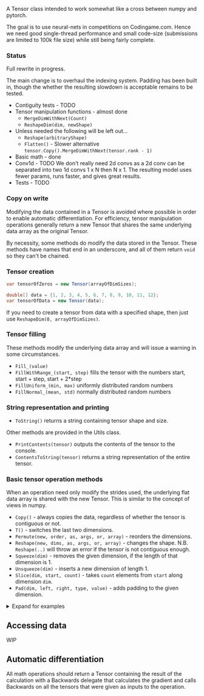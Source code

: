 A Tensor class intended to work somewhat like a cross between numpy and pytorch.

The goal is to use neural-nets in competitions on Codingame.com. Hence we need good 
single-thread performance and small code-size (submissions are limited to 100k file 
size) while still being fairly complete.

### Status

Full rewrite in progress.

The main change is to overhaul the indexing system. Padding has been built in, though
the whether the resulting slowdown is acceptable remains to be tested.

* Contiguity tests - TODO
* Tensor manipulation functions - almost done
  - `MergeDimWithNext(Count)`
  - `ReshapeDim(dim, newShape)`
* Unless needed the following will be left out...
  - `Reshape(arbitraryShape)`
  - `Flatten()` - Slower alternative `tensor.Copy().MergeDimWithNext(tensor.rank - 1)`
* Basic math - done
* Conv1d - TODO
  We don't really need 2d convs as a 2d conv can be separated into two 1d convs 1 x N then N x 1.
  The resulting model uses fewer params, runs faster, and gives great results.
* Tests - TODO


### Copy on write

Modifying the data contained in a Tensor is avoided where possible in order to enable
automatic differentiation. For efficiency, tensor manipulation operations generally 
return a new Tensor that shares the same underlying data array as the original Tensor.

By necessity, some methods do modify the data stored in the Tensor. These methods have
names that end in an underscore, and all of them return `void` so they can't be chained.

### Tensor creation

```c#
var tensorOfZeros = new Tensor(arrayOfDimSizes);

double[] data = {1, 2, 3, 4, 5, 6, 7, 8, 9, 10, 11, 12};
var tensorOfData = new Tensor(data);
```

If you need to create a tensor from data with a specified shape, then just use `ReshapeDim(0, arrayOfDimSizes)`.

### Tensor filling

These methods modify the underlying data array and will issue a warning in some circumstances.

* `Fill_(value)`
* `FillWithRange_(start, step)` fills the tensor with the numbers start, start + step, start + 2*step
* `FillUniform_(min, max)` uniformly distributed random numbers
* `FillNormal_(mean, std)` normally distributed random numbers

### String representation and printing

* `ToString()` returns a string containing tensor shape and size.

Other methods are provided in the Utils class.

* `PrintContents(tensor)` outputs the contents of the tensor to the console.
* `ContentsToString(tensor)` returns a string representation of the entire tensor.

### Basic tensor operation methods

When an operation need only modify the strides used, the underlying flat data array
is shared with the new Tensor. This is similar to the concept of views in numpy.

* `Copy()` - always copies the data, regardless of whether the tensor is contiguous or not.
* `T()` - switches the last two dimensions.
* `Permute(new, order, as, args, or, array)` - reorders the dimensions.
* `Reshape(new, dims, as, args, or, array)` - changes the shape.
  N.B. `Reshape(..)` will throw an error if the tensor is not contiguous enough.
* `Squeeze(dim)` - removes the given dimension, if the length of that dimension is 1.
* `Unsqueeze(dim)` - inserts a new dimension of length 1.
* `Slice(dim, start, count)` - takes `count` elements from `start` along dimension `dim`.
* `Pad(dim, left, right, type, value)` - adds padding to the given dimension.

<details>
  <summary>Expand for examples</summary>

```c#
var t1 = new Tensor(2, 3, 4);
t1.FillWithRange_();
t1.T().PrintContents();

// Tensor of shape (2,4,3), total size 24
// 0
//   1, 5, 9
//   2, 6, 10
//   3, 7, 11
//   4, 8, 12
// 1
//   13, 17, 21
//   14, 18, 22
//   15, 19, 23
//   16, 20, 24

int[] order = {1, 0, 2};
t1.Permute(order).PrintContents();

// Tensor of shape (3,2,4), total size 24
// 0
//   1, 2, 3, 4
//   13, 14, 15, 16
// 1
//   5, 6, 7, 8
//   17, 18, 19, 20
// 2
//   9, 10, 11, 12
//   21, 22, 23, 24

int[] new_shape = {1, 1, -1, 4};
t1.Reshape(new_shape).PrintContents();

// Tensor of shape (1,1,6,4), total size 24
// 0,0
//   1, 2, 3, 4
//   5, 6, 7, 8
//   9, 10, 11, 12
//   13, 14, 15, 16
//   17, 18, 19, 20
//   21, 22, 23, 24
```
</details>

## Accessing data

WIP

## Automatic differentiation

All math operations should return a Tensor containing the result of the calculation
with a Backwards delegate that calculates the gradient and calls Backwards on all 
the tensors that were given as inputs to the operation.
